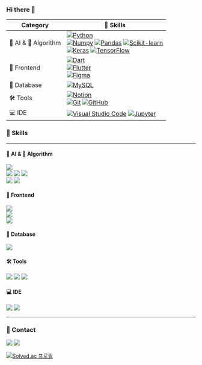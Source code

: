 ### Hi there 👋

| Category          | 💪 Skills                                           |
|---------------|-------------------------------------------------|
| 🤖 AI & 🔢 Algorithm | [![Python](https://img.shields.io/badge/python-3776AB.svg?style=for-the-badge&logo=python&logoColor=FFFFFF)]() <br>[![Numpy](https://img.shields.io/badge/numpy-013243.svg?style=for-the-badge&logo=numpy&logoColor=FFFFFF)]() [![Pandas](https://img.shields.io/badge/pandas-150458.svg?style=for-the-badge&logo=pandas&logoColor=FFFFFF)]()  [![Scikit-learn](https://img.shields.io/badge/scikitlearn-F7931E.svg?style=for-the-badge&logo=scikitlearn&logoColor=FFFFFF)]() <br> [![Keras](https://img.shields.io/badge/keras-D00000.svg?style=for-the-badge&logo=keras&logoColor=FFFFFF)]()  [![TensorFlow](https://img.shields.io/badge/tensorflow-FF6F00.svg?style=for-the-badge&logo=tensorflow&logoColor=FFFFFF)]() |
| 📱 Frontend   | [![Dart](https://img.shields.io/badge/dart-0175C2.svg?style=for-the-badge&logo=dart&logoColor=FFFFFF)]() <br> [![Flutter](https://img.shields.io/badge/flutter-02569B.svg?style=for-the-badge&logo=flutter&logoColor=FFFFFF)]() <br> [![Figma](https://img.shields.io/badge/figma-F24E1E.svg?style=for-the-badge&logo=figma&logoColor=FFFFFF)]() |
| 💾 Database   | [![MySQL](https://img.shields.io/badge/mysql-4479A1.svg?style=for-the-badge&logo=mysql&logoColor=FFFFFF)]() |
| 🛠️ Tools      | [![Notion](https://img.shields.io/badge/notion-000000.svg?style=for-the-badge&logo=notion&logoColor=FFFFFF)]() <br> [![Git](https://img.shields.io/badge/git-F05032.svg?style=for-the-badge&logo=git&logoColor=FFFFFF)]() [![GitHub](https://img.shields.io/badge/github-181717.svg?style=for-the-badge&logo=github&logoColor=FFFFFF)]() |
| 💻 IDE        | [![Visual Studio Code](https://img.shields.io/badge/vscode-007ACC.svg?style=for-the-badge&logo=visualstudiocode&logoColor=FFFFFF)]() [![Jupyter](https://img.shields.io/badge/jupyter-F37626.svg?style=for-the-badge&logo=jupyter&logoColor=FFFFFF)]() |

<!-- 자기소개 -->

### 💪 Skills
---
#### 🤖 AI & 🔢 Algorithm
<p>
  <img src="https://img.shields.io/badge/python-3776AB.svg?style=for-the-badge&logo=python&logoColor=FFFFFF" />
  <br>
  <img src="https://img.shields.io/badge/numpy-013243.svg?style=for-the-badge&logo=numpy&logoColor=FFFFFF" />
  <img src="https://img.shields.io/badge/pandas-150458.svg?style=for-the-badge&logo=pandas&logoColor=FFFFFF" />
  <img src="https://img.shields.io/badge/scikitlearn-F7931E.svg?style=for-the-badge&logo=scikitlearn&logoColor=FFFFFF" />
  <br>
  <img src="https://img.shields.io/badge/keras-D00000.svg?style=for-the-badge&logo=keras&logoColor=FFFFFF" />
  <img src="https://img.shields.io/badge/tensorflow-FF6F00.svg?style=for-the-badge&logo=tensorflow&logoColor=FFFFFF" />
</p>

#### 📱 Frontend
<p>
  <img src="https://img.shields.io/badge/dart-0175C2.svg?style=for-the-badge&logo=dart&logoColor=FFFFFF" />
  <br>
  <img src="https://img.shields.io/badge/flutter-02569B.svg?style=for-the-badge&logo=flutter&logoColor=FFFFFF" />
  <br>
  <img src="https://img.shields.io/badge/figma-F24E1E.svg?style=for-the-badge&logo=figma&logoColor=FFFFFF" />
</p>

#### 💾 Database
<p>
  <img src="https://img.shields.io/badge/mysql-4479A1.svg?style=for-the-badge&logo=mysql&logoColor=FFFFFF" />
</p>

#### 🛠️ Tools
<p>
  <img src="https://img.shields.io/badge/notion-000000.svg?style=for-the-badge&logo=notion&logoColor=FFFFFF" />
  <img src="https://img.shields.io/badge/git-F05032.svg?style=for-the-badge&logo=git&logoColor=FFFFFF" />
  <img src="https://img.shields.io/badge/github-181717.svg?style=for-the-badge&logo=github&logoColor=FFFFFF" />
</p>

#### 💻 IDE
<p>
  <img src="https://img.shields.io/badge/vscode-007ACC.svg?style=for-the-badge&logo=visualstudiocode&logoColor=FFFFFF" />
  <img src="https://img.shields.io/badge/jupyter-F37626.svg?style=for-the-badge&logo=jupyter&logoColor=FFFFFF" />
  
</p>

---

### 📮 Contact
<p>
  <a href="https://velog.io/@kieh/posts" target="_blank"><img src="https://img.shields.io/badge/K1EH's Velog-20C997?style=social&logo=velog&logoColor=20C997"/></a>
  <img src="https://img.shields.io/badge/Gmail : jitae01@gachon.ac.kr-EA4335?style=social&logo=gmail&logoColor=EA4335"/>
</p>

[![Solved.ac 프로필](http://mazassumnida.wtf/api/generate_badge?boj=jitae01)](https://solved.ac/jitae01)

<!--
**K1EH/K1EH** is a ✨ _special_ ✨ repository because its `README.md` (this file) appears on your GitHub profile.

Here are some ideas to get you started:

- 🔭 I’m currently working on ...
- 🌱 I’m currently learning ...
- 👯 I’m looking to collaborate on ...
- 🤔 I’m looking for help with ...
- 💬 Ask me about ...
- 📫 How to reach me: ...
- 😄 Pronouns: ...
- ⚡ Fun fact: ...
-->
